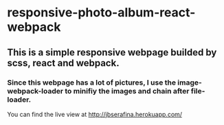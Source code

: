 # responsive-photo-album-react-webpack
## This is a simple responsive webpage builded by scss, react and webpack.
### Since this webpage has a lot of pictures, I use the image-webpack-loader to minifiy the images and chain after file-loader.
You can find the live view at http://jbserafina.herokuapp.com/
